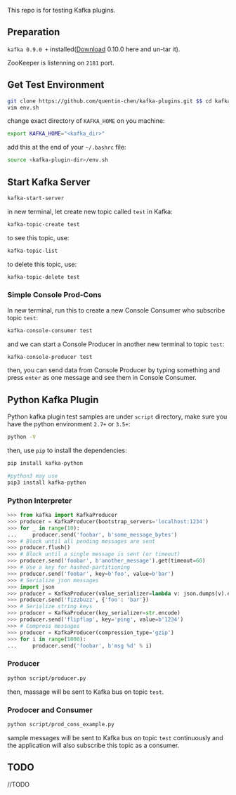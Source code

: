 This repo is for testing Kafka plugins.

## Preparation

`kafka 0.9.0 +` installed([Download](https://www.apache.org/dyn/closer.cgi?path=/kafka/0.10.1.0/kafka_2.11-0.10.1.0.tgz) 0.10.0 here and un-tar it).

ZooKeeper is listenning on `2181` port.

## Get Test Environment

```bash
git clone https://github.com/quentin-chen/kafka-plugins.git $$ cd kafka-plugins
vim env.sh
```

change exact directory of `KAFKA_HOME` on you machine:

```bash
export KAFKA_HOME="<kafka_dir>"
```

add this at the end of your `~/.bashrc` file:

```bash
source <kafka-plugin-dir>/env.sh
```

## Start Kafka Server

```bash
kafka-start-server
```

in new terminal, let create new topic called `test` in Kafka:

```bash
kafka-topic-create test
```

to see this topic, use:

```bash
kafka-topic-list
```

to delete this topic, use:

```bash
kafka-topic-delete test
```

### Simple Console Prod-Cons

In new terminal, run this to create a new Console Consumer who subscribe topic `test`:

```bash
kafka-console-consumer test
```

and we can start a Console Producer in another new terminal to topic `test`:

```bash
kafka-console-producer test
```

then, you can send data from Console Producer by typing something and press `enter` as one message and see them in Console Consumer.

## Python Kafka Plugin

Python kafka plugin test samples are under `script` directory, make sure you have the python environment `2.7+` or `3.5+`:

```bash
python -V
```

then, use `pip` to install the dependencies:

```bash
pip install kafka-python

#python3 may use
pip3 install kafka-python
```

### Python Interpreter

```python
>>> from kafka import KafkaProducer
>>> producer = KafkaProducer(bootstrap_servers='localhost:1234')
>>> for _ in range(10):
...     producer.send('foobar', b'some_message_bytes')
>>> # Block until all pending messages are sent
>>> producer.flush()
>>> # Block until a single message is sent (or timeout)
>>> producer.send('foobar', b'another_message').get(timeout=60)
>>> # Use a key for hashed-partitioning
>>> producer.send('foobar', key=b'foo', value=b'bar')
>>> # Serialize json messages
>>> import json
>>> producer = KafkaProducer(value_serializer=lambda v: json.dumps(v).encode('utf-8'))
>>> producer.send('fizzbuzz', {'foo': 'bar'})
>>> # Serialize string keys
>>> producer = KafkaProducer(key_serializer=str.encode)
>>> producer.send('flipflap', key='ping', value=b'1234')
>>> # Compress messages
>>> producer = KafkaProducer(compression_type='gzip')
>>> for i in range(1000):
...     producer.send('foobar', b'msg %d' % i)
```

### Producer

```bash
python script/producer.py
```

then, massage will be sent to Kafka bus on topic `test`.

### Prodocer and Consumer

```bash
python script/prod_cons_example.py
```

sample messages will be sent to Kafka bus on topic `test` continuously and the application will also subscribe this topic as a consumer.

## TODO

//TODO